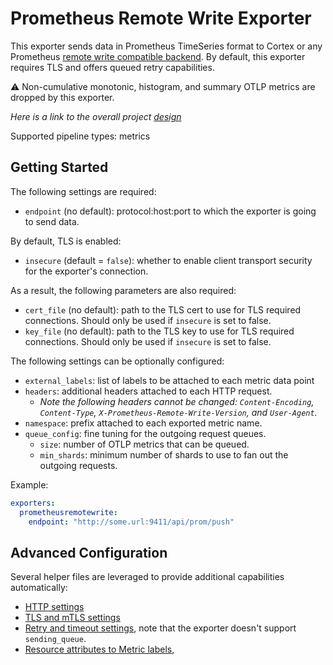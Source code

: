 # Prometheus Remote Write Exporter

This exporter sends data in Prometheus TimeSeries format to Cortex or any
Prometheus [remote write compatible
backend](https://prometheus.io/docs/operating/integrations/).
By default, this exporter requires TLS and offers queued retry capabilities.

:warning: Non-cumulative monotonic, histogram, and summary OTLP metrics are
dropped by this exporter.

_Here is a link to the overall project [design](./DESIGN.md)_

Supported pipeline types: metrics

## Getting Started

The following settings are required:

- `endpoint` (no default): protocol:host:port to which the exporter is going to send data.

By default, TLS is enabled:

- `insecure` (default = `false`): whether to enable client transport security for
  the exporter's connection.

As a result, the following parameters are also required:

- `cert_file` (no default): path to the TLS cert to use for TLS required connections. Should
  only be used if `insecure` is set to false.
- `key_file` (no default): path to the TLS key to use for TLS required connections. Should
  only be used if `insecure` is set to false.

The following settings can be optionally configured:

- `external_labels`: list of labels to be attached to each metric data point
- `headers`: additional headers attached to each HTTP request. 
  - *Note the following headers cannot be changed: `Content-Encoding`, `Content-Type`, `X-Prometheus-Remote-Write-Version`, and `User-Agent`.*
- `namespace`: prefix attached to each exported metric name.
- `queue_config`: fine tuning for the outgoing request queues.
  - `size`: number of OTLP metrics that can be queued.
  - `min_shards`: minimum number of shards to use to fan out the outgoing requests.

Example:

```yaml
exporters:
  prometheusremotewrite:
    endpoint: "http://some.url:9411/api/prom/push"
```

## Advanced Configuration

Several helper files are leveraged to provide additional capabilities automatically:

- [HTTP settings](https://github.com/open-telemetry/opentelemetry-collector/blob/main/config/confighttp/README.md)
- [TLS and mTLS settings](https://github.com/open-telemetry/opentelemetry-collector/blob/main/config/configtls/README.md)
- [Retry and timeout settings](https://github.com/open-telemetry/opentelemetry-collector/blob/main/exporter/exporterhelper/README.md), note that the exporter doesn't support `sending_queue`.
- [Resource attributes to Metric labels](https://github.com/open-telemetry/opentelemetry-collector/blob/main/exporter/exporterhelper/README.md), 
